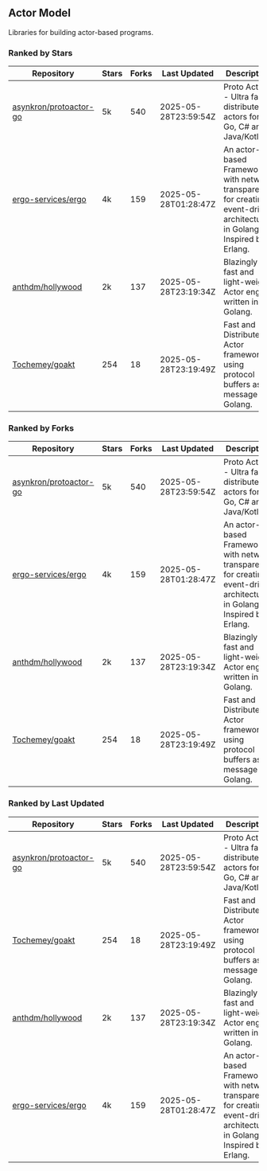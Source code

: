 ## Actor Model

Libraries for building actor-based programs.

### Ranked by Stars

| Repository | Stars | Forks | Last Updated | Description | 
|------------|-------|-------|--------------|-------------|
| [asynkron/protoactor-go](https://github.com/asynkron/protoactor-go) | 5k | 540 | 2025-05-28T23:59:54Z |  Proto Actor - Ultra fast distributed actors for Go, C# and Java/Kotlin. |
| [ergo-services/ergo](https://github.com/ergo-services/ergo) | 4k | 159 | 2025-05-28T01:28:47Z |  An actor-based Framework with network transparency for creating event-driven architecture in Golang. Inspired by Erlang. |
| [anthdm/hollywood](https://github.com/anthdm/hollywood) | 2k | 137 | 2025-05-28T23:19:34Z |  Blazingly fast and light-weight Actor engine written in Golang. |
| [Tochemey/goakt](https://github.com/Tochemey/goakt) | 254 | 18 | 2025-05-28T23:19:49Z |  Fast and Distributed Actor framework using protocol buffers as message for Golang. |

### Ranked by Forks

| Repository | Stars | Forks | Last Updated | Description | 
|------------|-------|-------|--------------|-------------|
| [asynkron/protoactor-go](https://github.com/asynkron/protoactor-go) | 5k | 540 | 2025-05-28T23:59:54Z |  Proto Actor - Ultra fast distributed actors for Go, C# and Java/Kotlin. |
| [ergo-services/ergo](https://github.com/ergo-services/ergo) | 4k | 159 | 2025-05-28T01:28:47Z |  An actor-based Framework with network transparency for creating event-driven architecture in Golang. Inspired by Erlang. |
| [anthdm/hollywood](https://github.com/anthdm/hollywood) | 2k | 137 | 2025-05-28T23:19:34Z |  Blazingly fast and light-weight Actor engine written in Golang. |
| [Tochemey/goakt](https://github.com/Tochemey/goakt) | 254 | 18 | 2025-05-28T23:19:49Z |  Fast and Distributed Actor framework using protocol buffers as message for Golang. |

### Ranked by Last Updated

| Repository | Stars | Forks | Last Updated | Description | 
|------------|-------|-------|--------------|-------------|
| [asynkron/protoactor-go](https://github.com/asynkron/protoactor-go) | 5k | 540 | 2025-05-28T23:59:54Z |  Proto Actor - Ultra fast distributed actors for Go, C# and Java/Kotlin. |
| [Tochemey/goakt](https://github.com/Tochemey/goakt) | 254 | 18 | 2025-05-28T23:19:49Z |  Fast and Distributed Actor framework using protocol buffers as message for Golang. |
| [anthdm/hollywood](https://github.com/anthdm/hollywood) | 2k | 137 | 2025-05-28T23:19:34Z |  Blazingly fast and light-weight Actor engine written in Golang. |
| [ergo-services/ergo](https://github.com/ergo-services/ergo) | 4k | 159 | 2025-05-28T01:28:47Z |  An actor-based Framework with network transparency for creating event-driven architecture in Golang. Inspired by Erlang. |

